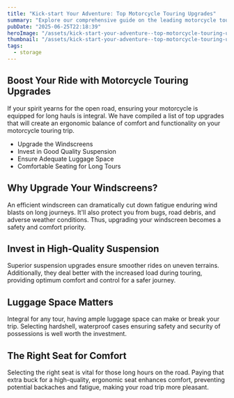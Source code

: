```yaml
---
title: "Kick-start Your Adventure: Top Motorcycle Touring Upgrades"
summary: "Explore our comprehensive guide on the leading motorcycle touring upgrades to elevate your road trip experience."
pubDate: "2025-06-25T22:18:39"
heroImage: "/assets/kick-start-your-adventure--top-motorcycle-touring-upgrades-hero.jpg"
thumbnail: "/assets/kick-start-your-adventure--top-motorcycle-touring-upgrades-thumb.jpg"
tags:
  - storage
---
```


<h2>Boost Your Ride with Motorcycle Touring Upgrades</h2>
<p>If your spirit yearns for the open road, ensuring your motorcycle is equipped for long hauls is integral. We have compiled a list of top upgrades that will create an ergonomic balance of comfort and functionality on your motorcycle touring trip.</p>
<ul>
  <li>Upgrade the Windscreens</li>
  <li>Invest in Good Quality Suspension</li>
  <li>Ensure Adequate Luggage Space</li>
  <li>Comfortable Seating for Long Tours</li>
</ul>

<h2>Why Upgrade Your Windscreens?</h2>
<p>An efficient windscreen can dramatically cut down fatigue enduring wind blasts on long journeys. It'll also protect you from bugs, road debris, and adverse weather conditions. Thus, upgrading your windscreen becomes a safety and comfort priority.</p>

<h2>Invest in High-Quality Suspension</h2>
<p>Superior suspension upgrades ensure smoother rides on uneven terrains. Additionally, they deal better with the increased load during touring, providing optimum comfort and control for a safer journey.</p>

<h2>Luggage Space Matters</h2>
<p>Integral for any tour, having ample luggage space can make or break your trip. Selecting hardshell, waterproof cases ensuring safety and security of possessions is well worth the investment.</p>

<h2>The Right Seat for Comfort</h2>
<p>Selecting the right seat is vital for those long hours on the road. Paying that extra buck for a high-quality, ergonomic seat enhances comfort, preventing potential backaches and fatigue, making your road trip more pleasant.</p>